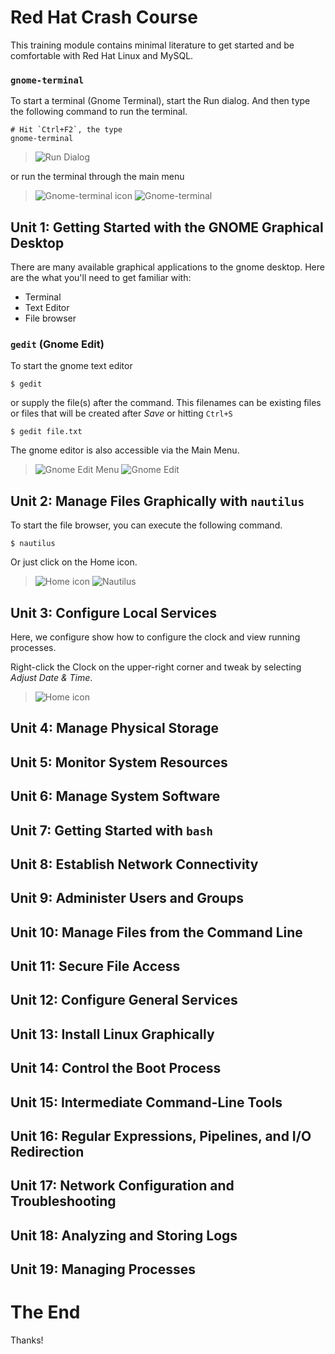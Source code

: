 # Red Hat Crash Course
This training module contains minimal literature to get started and be comfortable with Red Hat Linux and MySQL.

### `gnome-terminal`
To start a terminal (Gnome Terminal), start the Run dialog.
And then type the following command to run the terminal.

	# Hit `Ctrl+F2`, the type
	gnome-terminal

> ![Run Dialog](/images/run-dialog.png)
	
or run the terminal through the main menu

> ![Gnome-terminal icon](/images/main-menu-gnome-terminal.png)
> ![Gnome-terminal](/images/gnome-terminal.png)

## Unit 1: Getting Started with the GNOME Graphical Desktop
There are many available graphical applications to the gnome desktop.
Here are the what you'll need to get familiar with:

* Terminal
* Text Editor
* File browser

### `gedit` (Gnome Edit)
To start the gnome text editor

	$ gedit

or supply the file(s) after the command. This filenames can be
existing files or files that will be created after *Save* or hitting `Ctrl+S`

	$ gedit file.txt
	
The gnome editor is also accessible via the Main Menu.

> ![Gnome Edit Menu](/images/main-menu-gedit.png)
> ![Gnome Edit](/images/gedit.png)

## Unit 2: Manage Files Graphically with `nautilus`
To start the file browser, you can execute the following command.

	$ nautilus

Or just click on the Home icon.

> ![Home icon](/images/home-icon.png)
> ![Nautilus](/images/nautilus.png)


## Unit 3: Configure Local Services
Here, we configure show how to configure the clock and view running processes.

Right-click the Clock on the upper-right corner and tweak by selecting *Adjust Date & Time*.

> ![Home icon](/images/clock-adjust.png)

## Unit 4: Manage Physical Storage

## Unit 5: Monitor System Resources

## Unit 6: Manage System Software

## Unit 7: Getting Started with `bash`

## Unit 8: Establish Network Connectivity

## Unit 9: Administer Users and Groups

## Unit 10: Manage Files from the Command Line

## Unit 11: Secure File Access

## Unit 12: Configure General Services

## Unit 13: Install Linux Graphically

## Unit 14: Control the Boot Process

## Unit 15: Intermediate Command-Line Tools

## Unit 16: Regular Expressions, Pipelines, and I/O Redirection

## Unit 17: Network Configuration and Troubleshooting

## Unit 18: Analyzing and Storing Logs

## Unit 19: Managing Processes

# The End

Thanks!